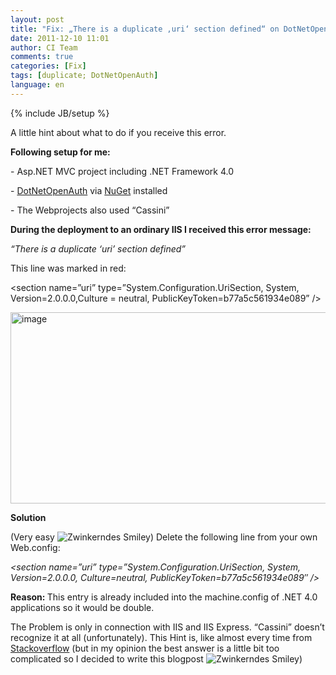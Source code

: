 ```yaml
---
layout: post
title: "Fix: „There is a duplicate ‚uri‘ section defined“ on DotNetOpenAuth"
date: 2011-12-10 11:01
author: CI Team
comments: true
categories: [Fix]
tags: [duplicate; DotNetOpenAuth]
language: en
---
```

{% include JB/setup %}

  
  <p>A little hint about what to do if you receive this error.</p>  <p><b>Following setup for me:</b></p>  <p>- Asp.NET MVC project including .NET Framework 4.0</p>  <p>- <a href="http://www.dotnetopenauth.net/">DotNetOpenAuth</a> via <a href="http://nuget.org/">NuGet</a> installed</p>  <p>- The Webprojects also used “Cassini”</p>  
  <p><b>During the deployment to an ordinary IIS I received this error message:</b></p>  
  <p><i>“There is a duplicate ‘uri’ section defined”</i></p>  <p><i></i></p>  <p>This line was marked in red:</p>  <p>&lt;section name=”uri” type=”System.Configuration.UriSection, System, Version=2.0.0.0,Culture = neutral, PublicKeyToken=b77a5c561934e089” /&gt;</p>  <p><img style="background-image: none; border-bottom: 0px; border-left: 0px; padding-left: 0px; padding-right: 0px; border-top: 0px; border-right: 0px; padding-top: 0px" title="image" border="0" alt="image" src="{{BASE_PATH}}/assets/wp-images-de/image_thumb601.png" width="593" height="306" /></p>  
  <p><b>Solution</b></p>  
  <p>(Very easy <img style="border-bottom-style: none; border-left-style: none; border-top-style: none; border-right-style: none" class="wlEmoticon wlEmoticon-winkingsmile" alt="Zwinkerndes Smiley" src="{{BASE_PATH}}/assets/wp-images-en/wlEmoticon-winkingsmile30.png" />) Delete the following line from your own Web.config:</p>  <p><em>&lt;section name=”uri” type=”System.Configuration.UriSection, System, Version=2.0.0.0, Culture=neutral, PublicKeyToken=b77a5c561934e089″ /&gt;</em></p>  
  <p><b>Reason: </b>This entry is already included into the machine.config of .NET 4.0 applications so it would be double. </p>  <p>The Problem is only in connection with IIS and IIS Express. “Cassini” doesn’t recognize it at all (unfortunately). This Hint is, like almost every time from <a href="http://stackoverflow.com/questions/2475329/steps-to-investigate-cause-of-web-config-duplicate-section">Stackoverflow</a> (but in my opinion the best answer is a little bit too complicated so I decided to write this blogpost <img style="border-bottom-style: none; border-left-style: none; border-top-style: none; border-right-style: none" class="wlEmoticon wlEmoticon-winkingsmile" alt="Zwinkerndes Smiley" src="{{BASE_PATH}}/assets/wp-images-en/wlEmoticon-winkingsmile30.png" />) </p>
